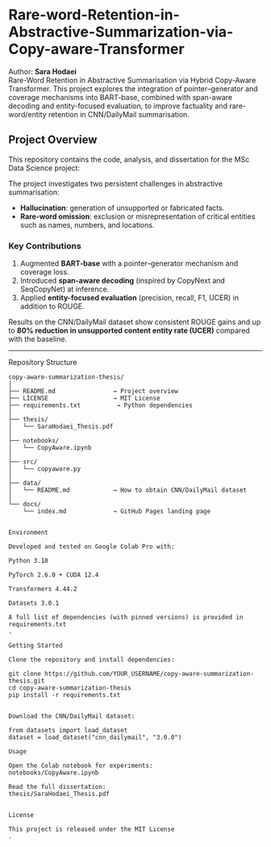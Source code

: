 # Rare-word-Retention-in-Abstractive-Summarization-via-Copy-aware-Transformer
Author: **Sara Hodaei**  
Rare-Word Retention in Abstractive Summarisation via Hybrid Copy-Aware Transformer. This project explores the integration of pointer–generator and coverage mechanisms into BART-base, combined with span-aware decoding and entity-focused evaluation, to improve factuality and rare-word/entity retention in CNN/DailyMail summarisation.

## Project Overview

This repository contains the code, analysis, and dissertation for the MSc Data Science project:

The project investigates two persistent challenges in abstractive summarisation:

- **Hallucination**: generation of unsupported or fabricated facts.  
- **Rare-word omission**: exclusion or misrepresentation of critical entities such as names, numbers, and locations.  

### Key Contributions

1. Augmented **BART-base** with a pointer–generator mechanism and coverage loss.  
2. Introduced **span-aware decoding** (inspired by CopyNext and SeqCopyNet) at inference.  
3. Applied **entity-focused evaluation** (precision, recall, F1, UCER) in addition to ROUGE.  

Results on the CNN/DailyMail dataset show consistent ROUGE gains and up to **80% reduction in unsupported content entity rate (UCER)** compared with the baseline.

---

Repository Structure

```text
copy-aware-summarization-thesis/
│
├── README.md                → Project overview
├── LICENSE                  → MIT License
├── requirements.txt          → Python dependencies
│
├── thesis/
│   └── SaraHodaei_Thesis.pdf
│
├── notebooks/
│   └── CopyAware.ipynb
│
├── src/
│   └── copyaware.py
│
├── data/
│   └── README.md            → How to obtain CNN/DailyMail dataset
│
└── docs/
    └── index.md             → GitHub Pages landing page


Environment

Developed and tested on Google Colab Pro with:

Python 3.10

PyTorch 2.6.0 + CUDA 12.4

Transformers 4.44.2

Datasets 3.0.1

A full list of dependencies (with pinned versions) is provided in requirements.txt
.

Getting Started

Clone the repository and install dependencies:

git clone https://github.com/YOUR_USERNAME/copy-aware-summarization-thesis.git
cd copy-aware-summarization-thesis
pip install -r requirements.txt


Download the CNN/DailyMail dataset:

from datasets import load_dataset
dataset = load_dataset("cnn_dailymail", "3.0.0")

Usage

Open the Colab notebook for experiments:
notebooks/CopyAware.ipynb

Read the full dissertation:
thesis/SaraHodaei_Thesis.pdf


License

This project is released under the MIT License
.

